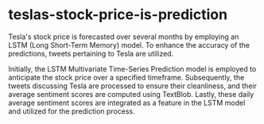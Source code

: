 # teslas-stock-price-is-prediction
Tesla's stock price is forecasted over several months by employing an LSTM (Long Short-Term Memory) model. To enhance the accuracy of the predictions, tweets pertaining to Tesla are utilized.

Initially, the LSTM Multivariate Time-Series Prediction model is employed to anticipate the stock price over a specified timeframe. Subsequently, the tweets discussing Tesla are processed to ensure their cleanliness, and their average sentiment scores are computed using TextBlob. Lastly, these daily average sentiment scores are integrated as a feature in the LSTM model and utilized for the prediction process.
